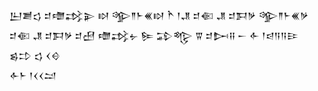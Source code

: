 <div class='block'>
<div class='line'>𒌨𒋢𒌓 𒄑𒈩𒃶𒉌 𒊭 𒄊𒈫𒈨𒌍𒊭 𒋻 𒁹𒂗 𒄑𒈿 𒂗 𒄑𒁕𒃻 𒄊𒈫𒈨𒌍𒃻</div>
<div class='line'>𒄑𒈿 𒂗 𒄑𒁕𒃻 𒄑𒍎 𒈩𒃶𒉡 𒌉 𒁉𒈜 𒐊 𒄑𒄖𒍝 𒀸 𒅆 𒁹𒁀𒀀𒀀𒄿</div>
<div class='line'>𒌗𒄞 𒌓 𒌋𒄰</div>
<div class='line'>𒅆𒈨 𒁹𒌋𒌋𒁺</div>
</div>